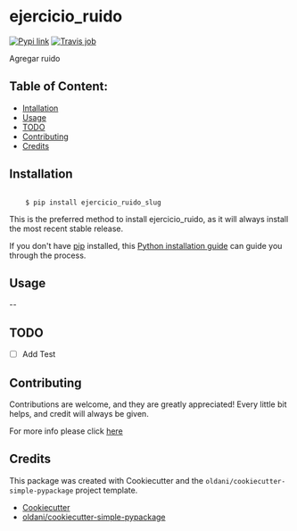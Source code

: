 # ejercicio_ruido


[![Pypi link](https://img.shields.io/pypi/v/ejercicio_ruido_slug.svg)](https://pypi.python.org/pypi/ejercicio_ruido_slug)
[![Travis job](https://img.shields.io/travis/lkeklikian/ejercicio_ruido_slug.svg)](https://travis-ci.org/lkeklikian/ejercicio_ruido_slug)




Agregar ruido 

## Table of Content:

- [Intallation](#installation)
- [Usage](#usage)
- [TODO](#todo)
- [Contributing](#contributing)
- [Credits](#credits)

## Installation


```batch

    $ pip install ejercicio_ruido_slug
```

This is the preferred method to install ejercicio_ruido, as it will always
install the most recent stable release.

If you don't have [pip](https://pip.pypa.io) installed, this 
[Python installation guide](http://docs.python-guide.org/en/latest/starting/installation/) 
can guide you through the process.

## Usage

--


## TODO

- [ ] Add Test


## Contributing

Contributions are welcome, and they are greatly appreciated! Every
little bit helps, and credit will always be given.

For more info please click [here](./CONTRIBUTING.md)


## Credits

This package was created with Cookiecutter and the `oldani/cookiecutter-simple-pypackage` project template.

- [Cookiecutter](https://github.com/audreyr/cookiecutter)
- [oldani/cookiecutter-simple-pypackage](https://github.com/oldani/cookiecutter-simple-pypackage)
